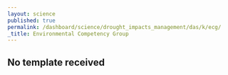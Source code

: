 ```yaml
---
layout: science
published: true
permalink: /dashboard/science/drought_impacts_management/das/k/ecg/
_title: Environmental Competency Group
---
```

## No template received
